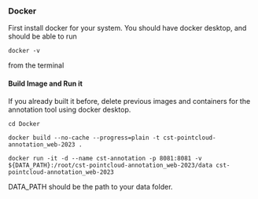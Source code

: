 ### Docker

First install docker for your system. You should have docker desktop, and should be able to run 
```
docker -v
```

from the terminal

#### Build Image and Run it

If you already built it before, delete previous images and containers for the annotation tool using docker desktop.
```
cd Docker

docker build --no-cache --progress=plain -t cst-pointcloud-annotation_web-2023 .

docker run -it -d --name cst-annotation -p 8081:8081 -v ${DATA_PATH}:/root/cst-pointcloud-annotation_web-2023/data cst-pointcloud-annotation_web-2023

```

DATA_PATH should be the path to your data folder.